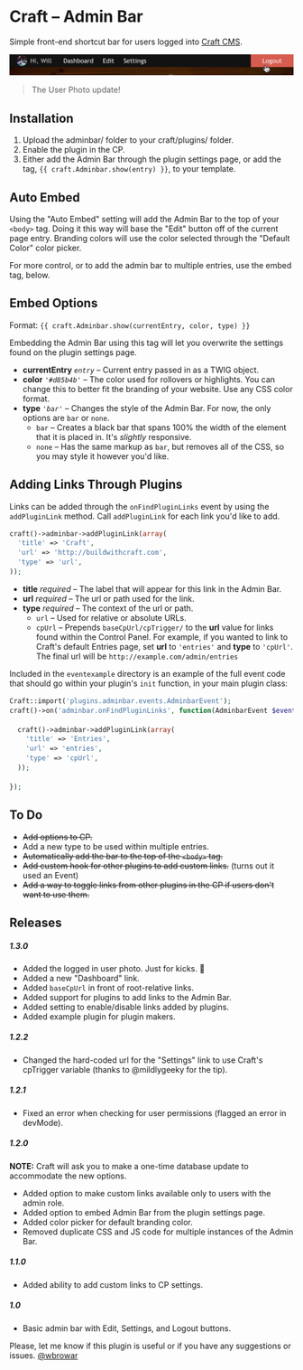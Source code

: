 # Craft – Admin Bar
Simple front-end shortcut bar for users logged into [Craft CMS](https://buildwithcraft.com).

![Screenshot](screenshot.png)

> The User Photo update!

## Installation
1. Upload the adminbar/ folder to your craft/plugins/ folder.
2. Enable the plugin in the CP.
3. Either add the Admin Bar through the plugin settings page, or add the tag, `{{ craft.Adminbar.show(entry) }}`, to your template.

## Auto Embed
Using the "Auto Embed" setting will add the Admin Bar to the top of your `<body>` tag. Doing it this way will base the "Edit" button off of the current page entry. Branding colors will use the color selected through the "Default Color" color picker.

For more control, or to add the admin bar to multiple entries, use the embed tag, below.

## Embed Options
Format: `{{ craft.Adminbar.show(currentEntry, color, type) }}`

Embedding the Admin Bar using this tag will let you overwrite the settings found on the plugin settings page.

* **currentEntry** *`entry`*  – Current entry passed in as a TWIG object.
* **color** *`'#d85b4b'`* – The color used for rollovers or highlights. You can change this to better fit the branding of your website. Use any CSS color format.
* **type** *`'bar'`* – Changes the style of the Admin Bar. For now, the only options are `bar` or `none`.
  * `bar` – Creates a black bar that spans 100% the width of the element that it is placed in. It's *slightly* responsive.
  * `none` – Has the same markup as `bar`, but removes all of the CSS, so you may style it however you'd like.

## Adding Links Through Plugins
Links can be added through the `onFindPluginLinks` event by using the `addPluginLink` method. Call `addPluginLink` for each link you'd like to add.

```php
craft()->adminbar->addPluginLink(array(
  'title' => 'Craft',
  'url' => 'http://buildwithcraft.com',
  'type' => 'url',
));
```

* **title** *required*  – The label that will appear for this link in the Admin Bar.
* **url** *required* – The url or path used for the link.
* **type** *required* – The context of the url or path.
  * `url` – Used for relative or absolute URLs.
  * `cpUrl` – Prepends `baseCpUrl/cpTrigger/` to the **url** value for links found within the Control Panel. For example, if you wanted to link to Craft's default Entries page, set **url** to `'entries'` and **type** to `'cpUrl'`. The final url will be `http://example.com/admin/entries`

Included in the `eventexample` directory is an example of the full event code that should go within your plugin's `init` function, in your main plugin class:

```php
Craft::import('plugins.adminbar.events.AdminbarEvent');
craft()->on('adminbar.onFindPluginLinks', function(AdminbarEvent $event) {
  
  craft()->adminbar->addPluginLink(array(
    'title' => 'Entries',
    'url' => 'entries',
    'type' => 'cpUrl',
  ));
  
});
```

## To Do
* ~~Add options to CP.~~
* Add a new type to be used within multiple entries.
* ~~Automatically add the bar to the top of the `<body>` tag.~~
* ~~Add custom hook for other plugins to add custom links.~~ (turns out it used an Event)
* ~~Add a way to toggle links from other plugins in the CP if users don't want to use them.~~

## Releases
##### *1.3.0*
* Added the logged in user photo. Just for kicks. :bust_in_silhouette:
* Added a new "Dashboard" link.
* Added `baseCpUrl` in front of root-relative links.
* Added support for plugins to add links to the Admin Bar.
* Added setting to enable/disable links added by plugins.
* Added example plugin for plugin makers.

##### *1.2.2*
* Changed the hard-coded url for the "Settings" link to use Craft's cpTrigger variable (thanks to @mildlygeeky for the tip).

##### *1.2.1*
* Fixed an error when checking for user permissions (flagged an error in devMode).

##### *1.2.0*
**NOTE:** Craft will ask you to make a one-time database update to accommodate the new options. 
* Added option to make custom links available only to users with the admin role.
* Added option to embed Admin Bar from the plugin settings page.
* Added color picker for default branding color.
* Removed duplicate CSS and JS code for multiple instances of the Admin Bar.

##### *1.1.0*
* Added ability to add custom links to CP settings.

##### *1.0*
* Basic admin bar with Edit, Settings, and Logout buttons.

Please, let me know if this plugin is useful or if you have any suggestions or issues. [@wbrowar](https://twitter.com/wbrowar)